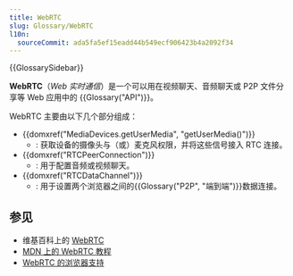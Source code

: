 ```yaml
---
title: WebRTC
slug: Glossary/WebRTC
l10n:
  sourceCommit: ada5fa5ef15eadd44b549ecf906423b4a2092f34
---
```


{{GlossarySidebar}}

**WebRTC**（_Web 实时通信_）是一个可以用在视频聊天、音频聊天或 P2P 文件分享等 Web 应用中的 {{Glossary("API")}}。

WebRTC 主要由以下几个部分组成：

- {{domxref("MediaDevices.getUserMedia", "getUserMedia()")}}
  - : 获取设备的摄像头与（或）麦克风权限，并将这些信号接入 RTC 连接。
- {{domxref("RTCPeerConnection")}}
  - : 用于配置音频或视频聊天。
- {{domxref("RTCDataChannel")}}
  - : 用于设置两个浏览器之间的{{Glossary("P2P", "端到端")}}数据连接。

## 参见

- 维基百科上的 [WebRTC](https://zh.wikipedia.org/wiki/WebRTC)
- [MDN 上的 WebRTC 教程](/zh-CN/docs/Web/API/WebRTC_API)
- [WebRTC 的浏览器支持](https://caniuse.com/rtcpeerconnection)
